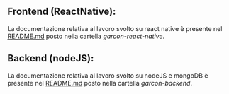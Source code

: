 
## Frontend (ReactNative):
La documentazione relativa al lavoro svolto su react native è presente nel [README.md](/garcon-react-native/README.md) posto nella cartella *garcon-react-native*.

## Backend (nodeJS):
La documentazione relativa al lavoro svolto su nodeJS e mongoDB è presente nel [README.md](/garcon-backend/README.md) posto nella cartella *garcon-backend*.
